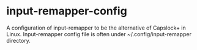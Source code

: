 # input-remapper-config
A configuration of input-remapper to be the alternative of  Capslock+ in Linux.
Input-remapper config file is often under ~/.config/input-remapper directory.

